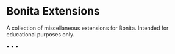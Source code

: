 # Bonita Extensions

A collection of miscellaneous extensions for Bonita. Intended for educational purposes only.

• • • 
